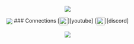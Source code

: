 


<p align="center"><img align="center" src="https://github-readme-stats.vercel.app/api/top-langs/?username=enforcd&theme=dark&layout=compact" /> <br />
<p align="center"><img align="center" src="https://github-readme-stats.vercel.app/api?username=enforcd&theme=dark&show_icons=true&layout=compact" />
### Connections
[<img align="center" alt="YouTube" width="22px" src="https://cdn.icon-icons.com/icons2/791/PNG/512/YOUTUBE_icon-icons.com_65487.png" />][youtube]
[<img align="center" alt="Discord" width="22px" src="https://cdn.icon-icons.com/icons2/2845/PNG/512/discord_logo_icon_181298.png" />][discord]
<br />
<br />

<img src="https://github-profile-trophy.vercel.app/api/pin/?username=enforcd&margin-w=25&margin-h=25&column=7&theme=darkhub" />



[youtube]: https://www.youtube.com/channel/UCU2rG-Pd80-8Zon5i-YOcUw
[discord]: https://discord.com/users/768456422366117908
